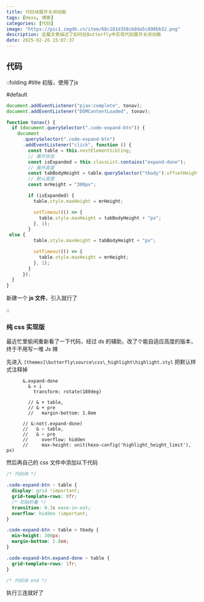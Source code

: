 ```yaml
---
title: 代码块展开关闭动画
tags: [Hexo, 博客]
categories: [代码]
image: "https://pic1.imgdb.cn/item/68c181d358cb8da5c898bb32.png"
description: 这篇文章描述了如何在Butterfly中实现代码展开关闭动画
date: 2025-02-26 15:07:37
---
```


## 代码

::folding
#title
初版，使用了js

#default
```js
document.addEventListener("pjax:complete", tonav);
document.addEventListener("DOMContentLoaded", tonav);

function tonav() {
  if (document.querySelector(".code-expand-btn")) {
    document
      .querySelector(".code-expand-btn")
      .addEventListener("click", function () {
        const table = this.nextElementSibling;
        // 展开状态
        const isExpanded = this.classList.contains("expand-done");
        // 展开高度
        const tabBodyHeight = table.querySelector("tbody").offsetHeight;
        // 默认高度
        const mrHeight = "300px";

        if (isExpanded) {
          table.style.maxHeight = mrHeight;

          setTimeout(() => {
            table.style.maxHeight = tabBodyHeight + "px";
          }, 1);
        }
 else {
          table.style.maxHeight = tabBodyHeight + "px";

          setTimeout(() => {
            table.style.maxHeight = mrHeight;
          }, 1);
        }
      });
  }
}
```

新建一个 **js 文件**，引入就行了

::

### 纯 css 实现版

最近忙里偷闲重新看了一下代码，经过 ds 的辅助，改了个能自适应高度的版本，终于不用写一堆 Js 辣

先进入 `[themes]\butterfly\source\css\_highlight\highlight.styl` 把默认样式注释掉

```style [[themes]\butterfly\source\css\_highlight\highlight.styl]
      &.expand-done
        & > i
          transform: rotate(180deg)

        // & + table,
        // & + pre
        //   margin-bottom: 1.8em

      // &:not(.expand-done)
      //   & ~ table,
      //   & ~ pre
      //     overflow: hidden
      //     max-height: unit(hexo-config('highlight_height_limit'), px)
```

然后再自己的 css 文件中添加以下代码

```css
/* 代码块 */

.code-expand-btn ~ table {
  display: grid !important;
  grid-template-rows: 0fr;
  /* 初始折叠 */
  transition: 0.3s ease-in-out;
  overflow: hidden !important;
}

.code-expand-btn ~ table > tbody {
  min-height: 300px;
  margin-bottom: 1.8em;
}

.code-expand-btn.expand-done ~ table {
  grid-template-rows: 1fr;
}

/* 代码块 end */
```

执行三连就好了
